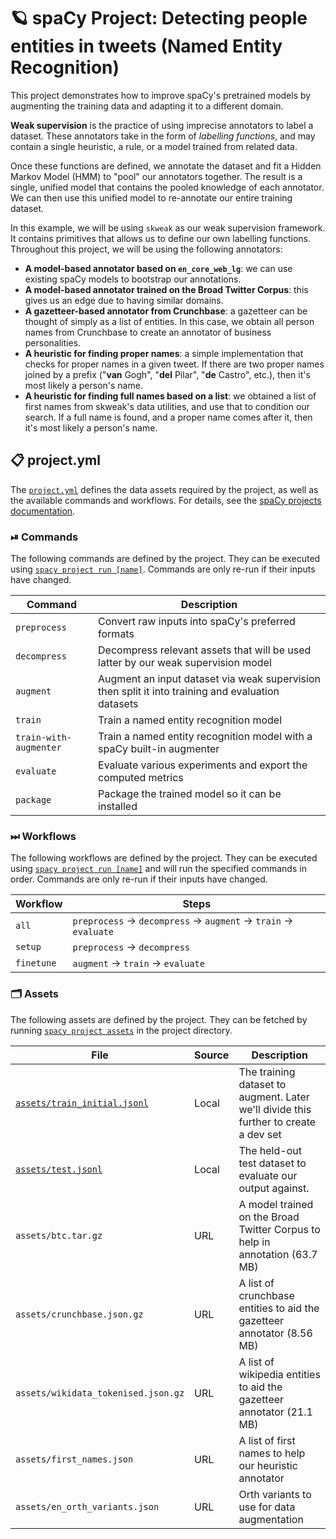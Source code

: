 <!-- SPACY PROJECT: AUTO-GENERATED DOCS START (do not remove) -->

# 🪐 spaCy Project: Detecting people entities in tweets (Named Entity Recognition)

This project demonstrates how to improve spaCy's pretrained models by
augmenting the training data and adapting it to a different domain.

**Weak supervision** is the practice of using imprecise annotators to label a
dataset. These annotators take in the form of *labelling functions*, and may
contain a single heuristic, a rule, or a model trained from related data.

Once these functions are defined, we annotate the dataset and fit a Hidden Markov
Model (HMM) to "pool" our annotators together. The result is a single, unified
model that contains the pooled knowledge of each annotator. We can then use
this unified model to re-annotate our entire training dataset.

In this example, we will be using `skweak` as our weak supervision framework.
It contains primitives that allows us to define our own labelling functions. 
Throughout this project, we will be using the following annotators:
- **A model-based annotator based on `en_core_web_lg`**: we can use existing
    spaCy models to bootstrap our annotations.
- **A model-based annotator trained on the Broad Twitter
    Corpus**: this gives us an edge due to having similar domains.
- **A gazetteer-based annotator from Crunchbase**: a gazetteer can be thought of
    simply as a list of entities. In this case, we obtain all person names from
    Crunchbase to create an annotator of business personalities.
- **A heuristic for finding proper names**: a simple implementation that checks
    for proper names in a given tweet. If there are two proper names joined by
    a prefix ("**van** Gogh", "**del** Pilar", "**de** Castro", etc.), then
    it's most likely a person's name. 
- **A heuristic for finding full names based on a list**: we obtained a list of
    first names from skweak's data utilities, and use that to condition our
    search. If a full name is found, and a proper name comes after it, then
    it's most likely a person's name.


## 📋 project.yml

The [`project.yml`](project.yml) defines the data assets required by the
project, as well as the available commands and workflows. For details, see the
[spaCy projects documentation](https://spacy.io/usage/projects).

### ⏯ Commands

The following commands are defined by the project. They
can be executed using [`spacy project run [name]`](https://spacy.io/api/cli#project-run).
Commands are only re-run if their inputs have changed.

| Command | Description |
| --- | --- |
| `preprocess` | Convert raw inputs into spaCy's preferred formats |
| `decompress` | Decompress relevant assets that will be used latter by our weak supervision model |
| `augment` | Augment an input dataset via weak supervision then split it into training and evaluation datasets |
| `train` | Train a named entity recognition model |
| `train-with-augmenter` | Train a named entity recognition model with a spaCy built-in augmenter |
| `evaluate` | Evaluate various experiments and export the computed metrics |
| `package` | Package the trained model so it can be installed |

### ⏭ Workflows

The following workflows are defined by the project. They
can be executed using [`spacy project run [name]`](https://spacy.io/api/cli#project-run)
and will run the specified commands in order. Commands are only re-run if their
inputs have changed.

| Workflow | Steps |
| --- | --- |
| `all` | `preprocess` &rarr; `decompress` &rarr; `augment` &rarr; `train` &rarr; `evaluate` |
| `setup` | `preprocess` &rarr; `decompress` |
| `finetune` | `augment` &rarr; `train` &rarr; `evaluate` |

### 🗂 Assets

The following assets are defined by the project. They can
be fetched by running [`spacy project assets`](https://spacy.io/api/cli#project-assets)
in the project directory.

| File | Source | Description |
| --- | --- | --- |
| [`assets/train_initial.jsonl`](assets/train_initial.jsonl) | Local | The training dataset to augment. Later we'll divide this further to create a dev set |
| [`assets/test.jsonl`](assets/test.jsonl) | Local | The held-out test dataset to evaluate our output against. |
| `assets/btc.tar.gz` | URL | A model trained on the Broad Twitter Corpus to help in annotation (63.7 MB) |
| `assets/crunchbase.json.gz` | URL | A list of crunchbase entities to aid the gazetteer annotator (8.56 MB) |
| `assets/wikidata_tokenised.json.gz` | URL | A list of wikipedia entities to aid the gazetteer annotator (21.1 MB) |
| `assets/first_names.json` | URL | A list of first names to help our heuristic annotator |
| `assets/en_orth_variants.json` | URL | Orth variants to use for data augmentation |

<!-- SPACY PROJECT: AUTO-GENERATED DOCS END (do not remove) -->
